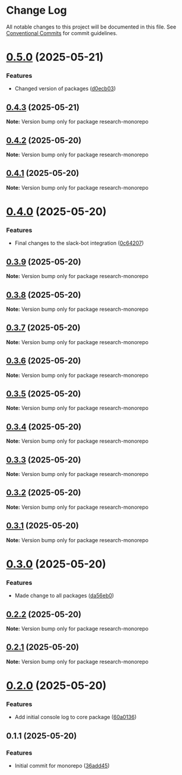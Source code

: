 # Change Log

All notable changes to this project will be documented in this file.
See [Conventional Commits](https://conventionalcommits.org) for commit guidelines.

# [0.5.0](https://github.com/NotTheRightGuy/monorepo-for-slack/compare/v0.4.3...v0.5.0) (2025-05-21)


### Features

* Changed version of packages ([d0ecb03](https://github.com/NotTheRightGuy/monorepo-for-slack/commit/d0ecb03b7dd15ca0564c9767de9a6d1db3965016))





## [0.4.3](https://github.com/NotTheRightGuy/monorepo-for-slack/compare/v0.4.2...v0.4.3) (2025-05-21)

**Note:** Version bump only for package research-monorepo





## [0.4.2](https://github.com/NotTheRightGuy/monorepo-for-slack/compare/v0.4.1...v0.4.2) (2025-05-20)

**Note:** Version bump only for package research-monorepo





## [0.4.1](https://github.com/NotTheRightGuy/monorepo-for-slack/compare/v0.4.0...v0.4.1) (2025-05-20)

**Note:** Version bump only for package research-monorepo





# [0.4.0](https://github.com/NotTheRightGuy/monorepo-for-slack/compare/v0.3.9...v0.4.0) (2025-05-20)


### Features

* Final changes to the slack-bot integration ([0c64207](https://github.com/NotTheRightGuy/monorepo-for-slack/commit/0c6420705eeea5c607fc294a0ff083a97fd4d092))





## [0.3.9](https://github.com/NotTheRightGuy/monorepo-for-slack/compare/v0.3.8...v0.3.9) (2025-05-20)

**Note:** Version bump only for package research-monorepo





## [0.3.8](https://github.com/NotTheRightGuy/monorepo-for-slack/compare/v0.3.7...v0.3.8) (2025-05-20)

**Note:** Version bump only for package research-monorepo





## [0.3.7](https://github.com/NotTheRightGuy/monorepo-for-slack/compare/v0.3.6...v0.3.7) (2025-05-20)

**Note:** Version bump only for package research-monorepo





## [0.3.6](https://github.com/NotTheRightGuy/monorepo-for-slack/compare/v0.3.5...v0.3.6) (2025-05-20)

**Note:** Version bump only for package research-monorepo





## [0.3.5](https://github.com/NotTheRightGuy/monorepo-for-slack/compare/v0.3.4...v0.3.5) (2025-05-20)

**Note:** Version bump only for package research-monorepo





## [0.3.4](https://github.com/NotTheRightGuy/monorepo-for-slack/compare/v0.3.3...v0.3.4) (2025-05-20)

**Note:** Version bump only for package research-monorepo





## [0.3.3](https://github.com/NotTheRightGuy/monorepo-for-slack/compare/v0.3.2...v0.3.3) (2025-05-20)

**Note:** Version bump only for package research-monorepo





## [0.3.2](https://github.com/NotTheRightGuy/monorepo-for-slack/compare/v0.3.1...v0.3.2) (2025-05-20)

**Note:** Version bump only for package research-monorepo





## [0.3.1](https://github.com/NotTheRightGuy/monorepo-for-slack/compare/v0.3.0...v0.3.1) (2025-05-20)

**Note:** Version bump only for package research-monorepo





# [0.3.0](https://github.com/NotTheRightGuy/monorepo-for-slack/compare/v0.2.2...v0.3.0) (2025-05-20)


### Features

* Made change to all packages ([da56eb0](https://github.com/NotTheRightGuy/monorepo-for-slack/commit/da56eb043dec29ffeac511af7be0aadb924ec9da))





## [0.2.2](https://github.com/NotTheRightGuy/monorepo-for-slack/compare/v0.2.1...v0.2.2) (2025-05-20)

**Note:** Version bump only for package research-monorepo





## [0.2.1](https://github.com/NotTheRightGuy/monorepo-for-slack/compare/v0.2.0...v0.2.1) (2025-05-20)

**Note:** Version bump only for package research-monorepo





# [0.2.0](https://github.com/NotTheRightGuy/monorepo-for-slack/compare/v0.1.1...v0.2.0) (2025-05-20)


### Features

* Add initial console log to core package ([60a0136](https://github.com/NotTheRightGuy/monorepo-for-slack/commit/60a013617f892dc427de553182971596cf23353d))





## 0.1.1 (2025-05-20)


### Features

* Initial commit for monorepo ([36add45](https://github.com/NotTheRightGuy/monorepo-for-slack/commit/36add45ae750da266458cb5b00532e983fce250c))
